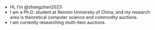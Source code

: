 - Hi, I’m @zhangzhen2023
- I am a Ph.D. student at Renmin University of China, and my research area is theoretical computer science and commodity auctions.
- I am currently researching multi-item auctions.

<!---
zhangzhen2023/zhangzhen2023 is a ✨ special ✨ repository because its `README.md` (this file) appears on your GitHub profile.
You can click the Preview link to take a look at your changes.
--->
